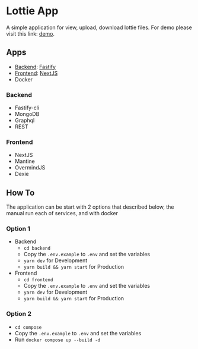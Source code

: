# Lottie App

  A simple application for view, upload, download lottie files. For demo please visit this link: [demo](https://lottie.ariefsn.dev).

## Apps

- [Backend](#backend): [Fastify](https://fastify.io/)
- [Frontend](#frontend): [NextJS](https://nextjs.org/)
- Docker

### Backend

- Fastify-cli
- MongoDB
- Graphql
- REST

### Frontend

- NextJS
- Mantine
- OvermindJS
- Dexie

## How To

  The application can be start with 2 options that described below, the manual run each of services, and with docker

### Option 1

- Backend
  - `cd backend`
  - Copy the `.env.example` to `.env` and set the variables
  - `yarn dev` for Development
  - `yarn build && yarn start` for Production
- Frontend
  - `cd frontend`
  - Copy the `.env.example` to `.env` and set the variables
  - `yarn dev` for Development
  - `yarn build && yarn start` for Production

### Option 2

- `cd compose`
- Copy the `.env.example` to `.env` and set the variables
- Run `docker compose up --build -d`
